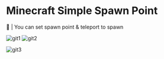 # Minecraft Simple Spawn Point
🧭 | You can set spawn point &amp; teleport to spawn

![git1](https://github.com/Reccpe/simple-spawn-point/assets/135695698/061fe897-0c97-4e04-9c65-7cfa9c928d15)
![git2](https://github.com/Reccpe/simple-spawn-point/assets/135695698/f5e7147b-964f-42df-82b5-a73a38a2dff4)

![git3](https://github.com/Reccpe/simple-spawn-point/assets/135695698/15dd07d3-9f5f-46d1-85bd-3188a1a38659)
